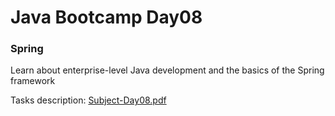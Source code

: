 # Java Bootcamp Day08

### Spring

Learn about enterprise-level Java development and the basics
of the Spring framework

Tasks description: [Subject-Day08.pdf](Subject-Day08.pdf)
